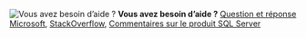 <Token>![Vous avez besoin d’aide ?](media/needhelp_person_icon.png)  **Vous avez besoin d’aide ?** [Question et réponse Microsoft](https://docs.microsoft.com/answers/products/sql-server), [StackOverflow](https://stackoverflow.com/questions/tagged/sql-server), [Commentaires sur le produit SQL Server](https://feedback.azure.com/forums/908035-sql-server)</Token>
